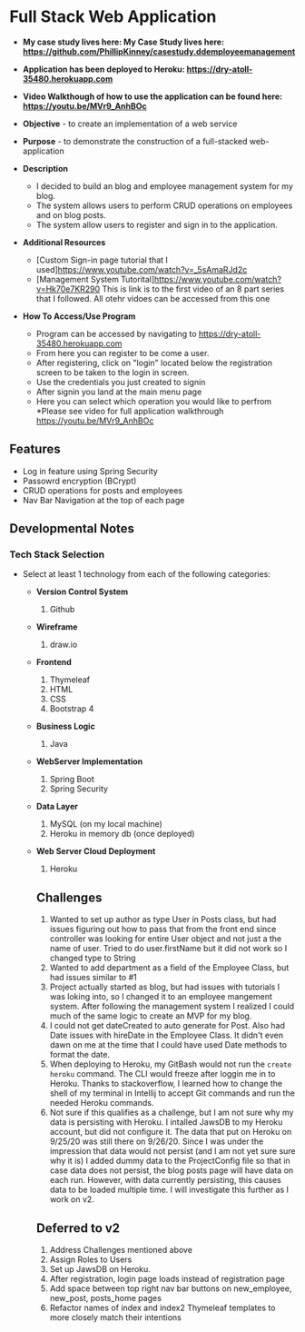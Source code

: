 # Full Stack Web Application

* **My case study lives here: My Case Study lives here: https://github.com/PhillipKinney/casestudy.ddemployeemanagement**
* **Application has been deployed to Heroku: https://dry-atoll-35480.herokuapp.com**
* **Video Walkthough of how to use the application can be found here: https://youtu.be/MVr9_AnhBOc**

* **Objective** - to create an implementation of a web service
* **Purpose** - to demonstrate the construction of a full-stacked web-application
* **Description**
	* I decided to build an blog and employee management system for my blog.
	* The system allows users to perform CRUD operations on employees and on blog posts.
	* The system allow users to register and sign in to the application.
	
* **Additional Resources**
	* [Custom Sign-in page tutorial that I used]https://www.youtube.com/watch?v=_5sAmaRJd2c
	* [Management System Tutorital]https://www.youtube.com/watch?v=Hk70e7KR290 This is link is to the first video of an 8 part series that I followed. All otehr vidoes can be 		accessed from this one
	
* **How To Access/Use Program**
	* Program can be accessed by navigating to https://dry-atoll-35480.herokuapp.com
	* From here you can register to be come a user.
	* After registering, click on "login" located below the registration screen to be taken to the login in screen.
	* Use the credentials you just created to signin
	* After signin you land at the main menu page 
	* Here you can select which operation you would like to perfrom
	*Please see video for full application walkthrough
	https://youtu.be/MVr9_AnhBOc



## Features
* Log in feature using Spring Security 
* Passowrd encryption (BCrypt)
* CRUD operations for posts and employees
* Nav Bar Navigation at the top of each page




## Developmental Notes

### Tech Stack Selection
* Select at least 1 technology from each of the following categories:
  * **Version Control System**
    1. Github
    
    
  * **Wireframe**
    1. draw.io

  * **Frontend**
    1. Thymeleaf
    2. HTML
    3. CSS
    4. Bootstrap 4
    
  * **Business Logic**
    1. Java
    

  * **WebServer Implementation**
    1. Spring Boot
    2. Spring Security

  * **Data Layer**
    1. MySQL (on my local machine)
    2. Heroku in memory db (once deployed)

  * **Web Server Cloud Deployment**
    1. Heroku
    
    ## Challenges
    1. Wanted to set up author as type User in Posts class, but had issues figuring out how to pass that from the front end since controller was looking for entire User object 	and not just a the name of user. Tried to do user.firstName but it did not work so I changed type to String
    2. Wanted to add department as a field of the Employee Class, but had issues similar to #1
    3. Project actually started as blog, but had issues with tutorials I was loking into, so I changed it to an employee mangement system. After following the management system I 	realized I could much of the same logic to create an MVP for my blog.
    4. I could not get dateCreated to auto generate for Post. Also had Date issues with hireDate in the Employee Class. It didn't even dawn on me at the time that I could have 	used Date methods to format the date. 
    5. When deploying to Heroku, my GitBash would not run the `create heroku` command. The CLI would freeze after loggin me in to Heroku. Thanks to stackoverflow, I learned how to 		change the shell of my terminal in Intellij to accept Git commands and run the needed Heroku commands.
    6. Not sure if this qualifies as a challenge, but I am not sure why my data is persisting with Heroku. I intalled JawsDB to my Heroku account, but did not configure it. The data     	that put on Heroku on 9/25/20 was still there on 9/26/20. Since I was under the impression that data would not persist (and I am not yet sure sure why it is) I added dummy data 	to the ProjectConfig file so that in case data does not persist, the blog posts page will have data on each run. However, with data currently persisting, this causes data to 		be loaded multiple time. I will investigate this further as I work on v2.
    
    ## Deferred to v2
    1. Address Challenges mentioned above
    2. Assign Roles to Users
    3. Set up JawsDB on Heroku.
    4. After registration, login page loads instead of registration page
    5. Add space between top right nav bar buttons on new_employee, new_post, posts_home pages
    6. Refactor names of index and index2 Thymeleaf templates to more closely match their intentions
    
  
